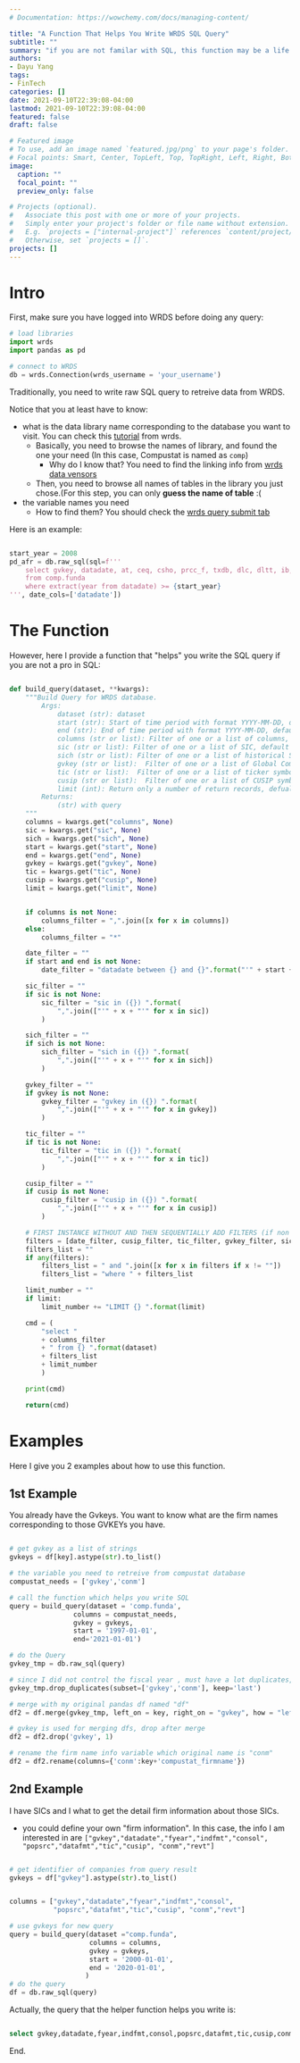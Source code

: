 ```yaml
---
# Documentation: https://wowchemy.com/docs/managing-content/

title: "A Function That Helps You Write WRDS SQL Query"
subtitle: ""
summary: "if you are not familar with SQL, this function may be a life saver"
authors: 
- Dayu Yang
tags: 
- FinTech
categories: []
date: 2021-09-10T22:39:08-04:00
lastmod: 2021-09-10T22:39:08-04:00
featured: false
draft: false

# Featured image
# To use, add an image named `featured.jpg/png` to your page's folder.
# Focal points: Smart, Center, TopLeft, Top, TopRight, Left, Right, BottomLeft, Bottom, BottomRight.
image:
  caption: ""
  focal_point: ""
  preview_only: false

# Projects (optional).
#   Associate this post with one or more of your projects.
#   Simply enter your project's folder or file name without extension.
#   E.g. `projects = ["internal-project"]` references `content/project/deep-learning/index.md`.
#   Otherwise, set `projects = []`.
projects: []
---
```


# Intro

First, make sure you have logged into WRDS before doing any query:

```python
# load libraries
import wrds
import pandas as pd

# connect to WRDS
db = wrds.Connection(wrds_username = 'your_username')

```

Traditionally, you need to write raw SQL query to retreive data from WRDS.

Notice that you at least have to know:
- what is the data library name corresponding to the database you want to visit. You can check this [tutorial](https://wrds-www.wharton.upenn.edu/documents/1443/wrds_connection.html) from wrds. 
  - Basically, you need to browse the names of library, and found the one your need (In this case, Compustat is named as `comp`)
    - Why do I know that? You need to find the linking info from [wrds data vensors](https://wrds-www.wharton.upenn.edu/pages/about/data-vendors/)
  - Then, you need to browse all names of tables in the library you just chose.(For this step, you can only **guess the name of table** :(
- the variable names you need
  - How to find them? You should check the [wrds query submit tab](https://wrds-www.wharton.upenn.edu/pages/get-data/compustat-capital-iq-standard-poors/compustat/north-america-daily/fundamentals-annual/)

Here is an example:

```python

start_year = 2008
pd_afr = db.raw_sql(sql=f'''
    select gvkey, datadate, at, ceq, csho, prcc_f, txdb, dlc, dltt, ib, sale, ch, ppent, re, act, lct
    from comp.funda
    where extract(year from datadate) >= {start_year}
''', date_cols=['datadate'])


```

# The Function

However, here I provide a function that "helps" you write the SQL query if you are not a pro in SQL:

```python

def build_query(dataset, **kwargs):
    """Build Query for WRDS database.
        Args:
            dataset (str): dataset
            start (str): Start of time period with format YYYY-MM-DD, default to None
            end (str): End of time period with format YYYY-MM-DD, default to None
            columns (str or list): Filter of one or a list of columns, default to None
            sic (str or list): Filter of one or a list of SIC, default to None
            sich (str or list): Filter of one or a list of historical SIC, default to None
            gvkey (str or list):  Filter of one or a list of Global Company Key, default to None
            tic (str or list):  Filter of one or a list of ticker symbols, default to None
            cusip (str or list):  Filter of one or a list of CUSIP symbols, default to None
            limit (int): Return only a number of return records, defualt to None
        Returns:
            (str) with query
    """
    columns = kwargs.get("columns", None)
    sic = kwargs.get("sic", None)
    sich = kwargs.get("sich", None)
    start = kwargs.get("start", None)
    end = kwargs.get("end", None)
    gvkey = kwargs.get("gvkey", None)
    tic = kwargs.get("tic", None)
    cusip = kwargs.get("cusip", None)
    limit = kwargs.get("limit", None)


    if columns is not None:
        columns_filter = ",".join([x for x in columns])
    else:
        columns_filter = "*"

    date_filter = ""
    if start and end is not None:
        date_filter = "datadate between {} and {}".format("'" + start + "'" , "'" + end + "'")

    sic_filter = ""
    if sic is not None:
        sic_filter = "sic in ({}) ".format(
            ",".join(["'" + x + "'" for x in sic])
        )

    sich_filter = ""
    if sich is not None:
        sich_filter = "sich in ({}) ".format(
            ",".join(["'" + x + "'" for x in sich])
        )

    gvkey_filter = ""
    if gvkey is not None:
        gvkey_filter = "gvkey in ({}) ".format(
            ",".join(["'" + x + "'" for x in gvkey])
        )

    tic_filter = ""
    if tic is not None:
        tic_filter = "tic in ({}) ".format(
            ",".join(["'" + x + "'" for x in tic])
        )

    cusip_filter = ""
    if cusip is not None:
        cusip_filter = "cusip in ({}) ".format(
            ",".join(["'" + x + "'" for x in cusip])
        )

    # FIRST INSTANCE WITHOUT AND THEN SEQUENTIALLY ADD FILTERS (if non empty)
    filters = [date_filter, cusip_filter, tic_filter, gvkey_filter, sic_filter]
    filters_list = ""
    if any(filters):
        filters_list = " and ".join([x for x in filters if x != ""])
        filters_list = "where " + filters_list

    limit_number = ""
    if limit:
        limit_number += "LIMIT {} ".format(limit)

    cmd = (
        "select "
        + columns_filter
        + " from {} ".format(dataset)
        + filters_list
        + limit_number
        )

    print(cmd)

    return(cmd)

```




# Examples
Here I give you 2 examples about how to use this function.


## 1st Example

You already have the Gvkeys. You want to know what are the firm names corresponding to those GVKEYs you have.

```python

# get gvkey as a list of strings
gvkeys = df[key].astype(str).to_list()

# the variable you need to retreive from compustat database
compustat_needs = ['gvkey','conm']

# call the function which helps you write SQL
query = build_query(dataset = 'comp.funda',
                columns = compustat_needs,
                gvkey = gvkeys,
                start = '1997-01-01',
                end='2021-01-01')

# do the Query
gvkey_tmp = db.raw_sql(query)

# since I did not control the fiscal year , must have a lot duplicates, drop them
gvkey_tmp.drop_duplicates(subset=['gvkey','conm'], keep='last')

# merge with my original pandas df named "df"
df2 = df.merge(gvkey_tmp, left_on = key, right_on = "gvkey", how = "left")

# gvkey is used for merging dfs, drop after merge
df2 = df2.drop('gvkey', 1)

# rename the firm name info variable which original name is "conm"
df2 = df2.rename(columns={'conm':key+'compustat_firmname'})

```

## 2nd Example

I have SICs and I what to get the detail firm information about those SICs.
- you could define your own "firm information". In this case, the info I am interested in are `["gvkey","datadate","fyear","indfmt","consol",
           "popsrc","datafmt","tic","cusip", "conm","revt"]`

```python

# get identifier of companies from query result
gvkeys = df["gvkey"].astype(str).to_list()


columns = ["gvkey","datadate","fyear","indfmt","consol",
           "popsrc","datafmt","tic","cusip", "conm","revt"]

# use gvkeys for new query
query = build_query(dataset ="comp.funda",
                    columns = columns,
                    gvkey = gvkeys,
                    start = '2000-01-01',
                    end = '2020-01-01',
                   )
# do the query 
df = db.raw_sql(query)


```

Actually, the query that the helper function helps you write is:

```sql

select gvkey,datadate,fyear,indfmt,consol,popsrc,datafmt,tic,cusip,conm,revt from comp.funda where datadate between '2000-01-01' and '2020-01-01' and gvkey in ('002127','003104','003808','009725','010171','010174','010910','013036','013400','014136','017005','033113','062038','066405','105464','105572','107248','108326','108768','156014','160849','165672','171083','175060','179566','186093','186778','187597')


```

End.

